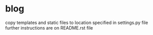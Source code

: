 # blog
copy templates and static files to location specified in settings.py file
further instructions are on README.rst file
